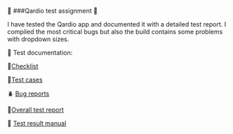 🚀 ###Qardio test assignment 🚀

I have tested the Qardio app and documented it with a detailed test report. 
I compiled the most critical bugs but also the build contains some problems with dropdown sizes.

📁 Test documentation:

📝[Checklist](https://github.com/irinaBerendeeva87/qardio-test-assignment/blob/master/checklist.md)

📝[Test cases](https://github.com/irinaBerendeeva87/qardio-test-assignment/blob/master/test_cases.md)

🪲 [Bug reports](https://github.com/irinaBerendeeva87/qardio-test-assignment/blob/master/bug_reports.md)

🎯[Overall test report](https://github.com/irinaBerendeeva87/qardio-test-assignment/blob/master/overall_test_report.md)

🔖 [Test result manual](https://github.com/irinaBerendeeva87/qardio-test-assignment/blob/master/test_result_manual.md)
